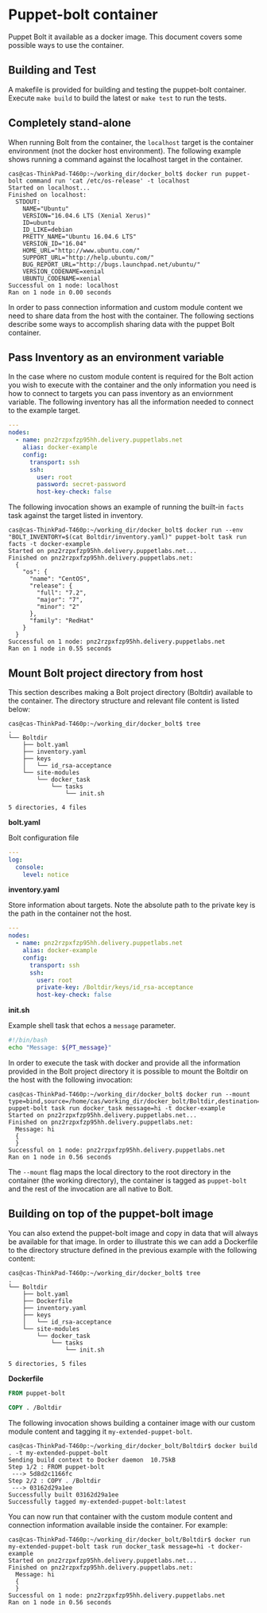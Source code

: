 # Puppet-bolt container

Puppet Bolt it available as a docker image. This document covers some possible ways to use the container.

## Building and Test

A makefile is provided for building and testing the puppet-bolt container. Execute `make build` to build the latest or `make test` to run the tests.

## Completely stand-alone

When running Bolt from the container, the `localhost` target is the container environment (not the docker host environment). The following example shows running a command against the localhost target in the container.
```
cas@cas-ThinkPad-T460p:~/working_dir/docker_bolt$ docker run puppet-bolt command run 'cat /etc/os-release' -t localhost
Started on localhost...
Finished on localhost:
  STDOUT:
    NAME="Ubuntu"
    VERSION="16.04.6 LTS (Xenial Xerus)"
    ID=ubuntu
    ID_LIKE=debian
    PRETTY_NAME="Ubuntu 16.04.6 LTS"
    VERSION_ID="16.04"
    HOME_URL="http://www.ubuntu.com/"
    SUPPORT_URL="http://help.ubuntu.com/"
    BUG_REPORT_URL="http://bugs.launchpad.net/ubuntu/"
    VERSION_CODENAME=xenial
    UBUNTU_CODENAME=xenial
Successful on 1 node: localhost
Ran on 1 node in 0.00 seconds
```
In order to pass connection information and custom module content we need to share data from the host with the container. The following sections describe some ways to accomplish sharing data with the puppet Bolt container.

## Pass Inventory as an environment variable

In the case where no custom module content is required for the Bolt action you wish to execute with the container and the only information you need is how to connect to targets you can pass inventory as an enviornment variable. The following inventory has all the information needed to connect to the example target. 

```yaml
---
nodes:
  - name: pnz2rzpxfzp95hh.delivery.puppetlabs.net
    alias: docker-example
    config:
      transport: ssh
      ssh:
        user: root
        password: secret-password
        host-key-check: false
```
The following invocation shows an example of running the built-in `facts` task against the target listed in inventory. 
```
cas@cas-ThinkPad-T460p:~/working_dir/docker_bolt$ docker run --env "BOLT_INVENTORY=$(cat Boltdir/inventory.yaml)" puppet-bolt task run facts -t docker-example
Started on pnz2rzpxfzp95hh.delivery.puppetlabs.net...
Finished on pnz2rzpxfzp95hh.delivery.puppetlabs.net:
  {
    "os": {
      "name": "CentOS",
      "release": {
        "full": "7.2",
        "major": "7",
        "minor": "2"
      },
      "family": "RedHat"
    }
  }
Successful on 1 node: pnz2rzpxfzp95hh.delivery.puppetlabs.net
Ran on 1 node in 0.55 seconds
```
## Mount Bolt project directory from host 

This section describes making a Bolt project directory (Boltdir) available to the container. The directory structure and relevant file content is listed below:
```
cas@cas-ThinkPad-T460p:~/working_dir/docker_bolt$ tree
.
└── Boltdir
    ├── bolt.yaml
    ├── inventory.yaml
    ├── keys
    │   └── id_rsa-acceptance
    └── site-modules
        └── docker_task
            └── tasks
                └── init.sh

5 directories, 4 files
```
**bolt.yaml**

Bolt configuration file
```yaml
---
log:
  console:
    level: notice
```
**inventory.yaml**

Store information about targets. Note the absolute path to the private key is the path in the container not the host.
```yaml
---
nodes:
  - name: pnz2rzpxfzp95hh.delivery.puppetlabs.net
    alias: docker-example
    config:
      transport: ssh
      ssh:
        user: root
        private-key: /Boltdir/keys/id_rsa-acceptance
        host-key-check: false
```
**init.sh**

Example shell task that echos a `message` parameter.
```bash
#!/bin/bash
echo "Message: ${PT_message}"
```
In order to execute the task with docker and provide all the information provided in the Bolt project directory it is possible to mount the Boltdir on the host with the following invocation:
```
cas@cas-ThinkPad-T460p:~/working_dir/docker_bolt$ docker run --mount type=bind,source=/home/cas/working_dir/docker_bolt/Boltdir,destination=/Boltdir puppet-bolt task run docker_task message=hi -t docker-example
Started on pnz2rzpxfzp95hh.delivery.puppetlabs.net...
Finished on pnz2rzpxfzp95hh.delivery.puppetlabs.net:
  Message: hi
  {
  }
Successful on 1 node: pnz2rzpxfzp95hh.delivery.puppetlabs.net
Ran on 1 node in 0.56 seconds
```

The `--mount` flag maps the local directory to the root directory in the container (the working directory), the container is tagged as `puppet-bolt` and the rest of the invocation are all native to Bolt. 

## Building on top of the puppet-bolt image

You can also extend the puppet-bolt image and copy in data that will always be available for that image. In order to illustrate this we can add a Dockerfile to the directory structure defined in the previous example with the following content:
```
cas@cas-ThinkPad-T460p:~/working_dir/docker_bolt$ tree
.
└── Boltdir
    ├── bolt.yaml
    ├── Dockerfile
    ├── inventory.yaml
    ├── keys
    │   └── id_rsa-acceptance
    └── site-modules
        └── docker_task
            └── tasks
                └── init.sh

5 directories, 5 files
```

**Dockerfile**

```Dockerfile
FROM puppet-bolt

COPY . /Boltdir
```
The following invocation shows building a container image with our custom module content and tagging it `my-extended-puppet-bolt`. 
```
cas@cas-ThinkPad-T460p:~/working_dir/docker_bolt/Boltdir$ docker build . -t my-extended-puppet-bolt
Sending build context to Docker daemon  10.75kB
Step 1/2 : FROM puppet-bolt
 ---> 5d8d2c1166fc
Step 2/2 : COPY . /Boltdir
 ---> 03162d29a1ee
Successfully built 03162d29a1ee
Successfully tagged my-extended-puppet-bolt:latest
```
You can now run that container with the custom module content and connection information available inside the container. For example:
```
cas@cas-ThinkPad-T460p:~/working_dir/docker_bolt/Boltdir$ docker run my-extended-puppet-bolt task run docker_task message=hi -t docker-example
Started on pnz2rzpxfzp95hh.delivery.puppetlabs.net...
Finished on pnz2rzpxfzp95hh.delivery.puppetlabs.net:
  Message: hi
  {
  }
Successful on 1 node: pnz2rzpxfzp95hh.delivery.puppetlabs.net
Ran on 1 node in 0.56 seconds
```